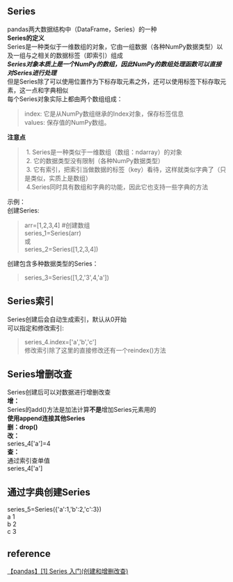 ## Series 
pandas两大数据结构中（DataFrame，Series）的一种  
**Series的定义**  
Series是一种类似于一维数组的对象，它由一组数据（各种NumPy数据类型）以及一组与之相关的数据标签（即索引）组成  
***Series对象本质上是一个NumPy的数组，因此NumPy的数组处理函数可以直接对Series进行处理***  
但是Series除了可以使用位置作为下标存取元素之外，还可以使用标签下标存取元素，这一点和字典相似  
每个Series对象实际上都由两个数组组成：  
> index: 它是从NumPy数组继承的Index对象，保存标签信息  
values: 保存值的NumPy数组。

**注意点**  
>  1. Series是一种类似于一维数组（数组：ndarray）的对象  
 2. 它的数据类型没有限制（各种NumPy数据类型）  
 3. 它有索引，把索引当做数据的标签（key）看待，这样就类似字典了（只是类似，实质上是数组）  
 4.Series同时具有数组和字典的功能，因此它也支持一些字典的方法  

示例：  
创建Series:  
> arr=[1,2,3,4] #创建数组  
series_1=Series(arr)  
或  
series_2=Series([1,2,3,4])  

创建包含多种数据类型的Series：  
> series_3=Series([1,2,'3',4,'a'])

## Series索引  
Series创建后会自动生成索引，默认从0开始  
可以指定和修改索引:  
> series_4.index=['a','b','c']  
修改索引除了这里的直接修改还有一个reindex()方法

## Series增删改查
Series创建后可以对数据进行增删改查  
**增：**  
Series的add()方法是加法计算**不是**增加Series元素用的  
**使用append连接其他Series**  
**删：drop()**  
**改：**  
series_4['a']=4  
**查：**  
通过索引查单值  
series_4['a']  
## 通过字典创建Series
series_5=Series({'a':1,'b':2,'c':3})  
a    1  
b    2  
c    3  


## reference 
[【pandas】[1] Series 入门(创建和增删改查)](https://blog.csdn.net/zutsoft/article/details/51482573)

